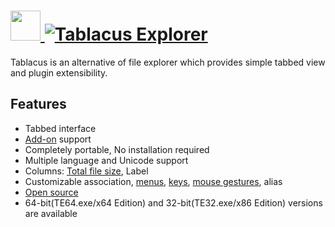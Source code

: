 # [<img src="https://cdn.jsdelivr.net/gh/AdmiringWorm/chocolatey-packages@23c507427e532c4407844487480b415895e5edba/icons/tablacus.png" height="48" width="48" /> ![Tablacus Explorer](https://img.shields.io/chocolatey/v/tablacus.svg?label=Tablacus%20Explorer&style=for-the-badge)](https://chocolatey.org/packages/tablacus)

Tablacus is an alternative of file explorer which provides simple tabbed view and plugin extensibility.

## Features

- Tabbed interface
- [Add-on](https://tablacus.github.io/TablacusExplorerAddons/) support
- Completely portable, No installation required
- Multiple language and Unicode support
- Columns: [Total file size](https://www.penflip.com/LightTempler/tablacus-explorer/blob/master/tips/totalfilesize.txt), Label
- Customizable association, [menus](https://www.penflip.com/LightTempler/tablacus-explorer/blob/master/configuration/customize-right-click.txt), [keys](https://www.penflip.com/LightTempler/tablacus-explorer/blob/master/configuration/customize-keyboard.txt), [mouse gestures](https://www.penflip.com/LightTempler/tablacus-explorer/blob/master/configuration/customize-mouse-buttons-and-gestures.txt), alias
- [Open source](https://github.com/tablacus/TablacusExplorer)
- 64-bit(TE64.exe/x64 Edition) and 32-bit(TE32.exe/x86 Edition) versions are available
